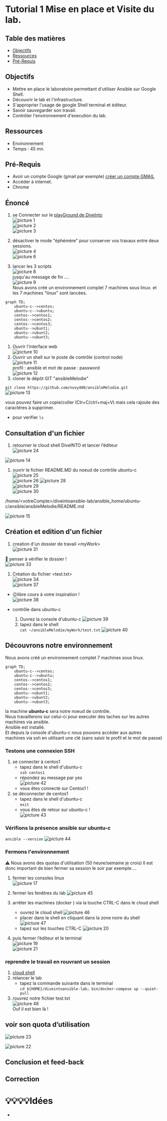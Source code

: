 # Tutorial 1 Mise en place et Visite du lab. 
## Table des matières
- [Objectifs](#objectifs)  
- [Ressources](#ressources)
- [Pré-Requis](#pré-requis)  
## Objectifs  
- Mettre en place le laboratoire permettant d'utiliser Ansible sur Google Shell.
- Découvrir le lab et l'infrastructure.
- S'approprier l'usage de google Shell terminal et éditeur.
- Savoir sauvegarder son travail.
- Contrôler l'environnement d'execution du lab.	
## Ressources
- Environnement 
- Temps : 45 mn.
## Pré-Requis
- Avoir un compte Google (gmail par exemple) 
    [créer un compte GMAIL](https://support.google.com/mail/answer/56256?hl=fr)
- Accéder à internet.
- Chrome 

## Énoncé  
1. se Connecter sur le [playGround de DiveInto](https://diveinto.com/p/playground)  
![picture 1](../../images/7ffe3c8d25c328686238ec595923c5fe41a57a3b7745a323ec88a5e77a3ccb1a.png)  
![picture 2](../../images/7f2b4d8c8da5f4d3446c0d1654326f60239e4bc20da736acc3b8297ce0ae3476.png)  
![picture 3](../../images/75cf010d097279ecd617f7d0827635497e415c8fa5e8d80c144468df3ab02062.png)  

1. désactiver le mode "éphémère" pour conserver vos travaux entre deux sessions.  
![picture 4](../../images/1141068da53df76d751e30b5914229ac648a00e7c1592cef91f08924a25b75b8.png)  
![picture 6](../../images/9dd0dec6aa544d22583f3f6ff858a0cad3580a40572ffc8ccc676da9cc957663.png)  
1. lancer les 3 scripts  
![picture 8](../../images/cf296d934e826e84851da6578934d1ab73659aa7cd8d68963d1716677281fdf8.png)  
jusqu'au message de fin ....  
![picture 9](../../images/d299326d52bce6034f9f9d46e61f24318453e1b10494d9b6a8b7006081960f3e.png)  
Nous avons créé un environnement complet 7 machines sous linux.
et les 7 machines "linux" sont lancées. 
```mermaid
graph TD;
    ubuntu-c-->centos;
    ubuntu-c-->ubuntu;
    centos-->centos1;
    centos-->centos2;
    centos-->centos3;
    ubuntu-->ubunt1;
    ubuntu-->ubunt2;
    ubuntu-->ubunt3;
```  
1. Ouvrir l'interface web  
![picture 10](../../images/b40cad2235b20a6c5b4772f0ae5e0c01b9311d5f7d83a27adf9276aaaeff4ba2.png)  
1. Ouvrir un shell sur le poste de contrôle (control node)  
![picture 11](../../images/def6b7c6e72206c8bdd67464a0e286b12c40bfcd0f7231dd37a9718da4f23713.png)  
profil : ansible et mot de passe : password  
![picture 12](../../images/8e9b7005f84bfca8958281ba832156f78125048d8dd7a334c2179aac84a38f5b.png)  
1. cloner le dépôt GIT  "ansibleMelodie"  

`git clone https://github.com/novy400/ansibleMelodie.git`  
![picture 13](../../images/bb085135e32b1ff44736423bc12d91fd4dc2d69ea13b68e5e25e61861e8651e4.png) 

vous pouvez faire un copie/coller (Ctr+C/ctrl+maj+V) mais cela rajoute des caractères à supprimer.
- pour verifier `ls`   

## Consultation d'un fichier
1. retourner le cloud shell DiveINTO et lancer l’éditeur  
![picture 24](../../images/646fd4976a23ad7f39308168e71c2b986caa1a70f9780d0c1f547d4969363c2c.png)  

![picture 14](../../images/2b52b084e35690234d76819ce60d4c633d2d1d67cdcabb0f19fc065978b25641.png)  
1. ouvrir le fichier README.MD du noeud de contrôle ubuntu-c 
![picture 25](../../images/de16a500cca1ea1e49099a69b02e81f197a77a9bdf40bcd515d98082c3e386d2.png)  
![picture 26](../../images/23ff4406d01317323b1bb54c7c7ca2890a05897cca9cbeeeb40cc31aaefbd3eb.png) 
![picture 28](../../images/a67a66423e45b1a495f3f891a63727db896dfe224cdb2fe7708b7d53c3aafaed.png)  
![picture 29](../../images/b8ce45732a918713eb4820bedf58ece64f64ce4d10fe4477841a02b7ab0d779f.png)  
![picture 30](../../images/15e7e5cbdc33ce1e53631ba48639639ae0a3a7c84ed185b9d567962550b60f82.png)  

/home/\<votreCompte\>/diveintoansible-lab/ansible_home/ubuntu-c/ansible/ansibleMelodie/README.md

![picture 15](../../images/03016ede7c979a3f72078c03f6fa753462fd6dc119c08170ad8b8e56fc5471b5.png)  

## Création et edition d'un fichier 
1. creation d'un dossier de travail \<myWork\>  
![picture 31](../../images/77d192056e856e44cf16ad7bf1a320cfec6657570f1ba4cf870f58aec39f788e.png)  
 

🧐 penser à vérifier le dossier !  
![picture 33](../../images/559781e23eb8abaeae3a48f9ceb62805307dd0445cba95d866840ee03e7513b2.png)  

1. Création du fichier \<test.txt\>  
![picture 34](../../images/81ffa791d53cafd22b35acc3140652924b676856f4dbcbdd8550343ca2a1425c.png)  
![picture 37](../../images/6a3ec386b53dc2cf45d3a9224fe718ef5c9b1d334bdc70bb81e3c836dc039cf1.png)  
- 😉libre cours à votre inspiration !  
![picture 38](../../images/867ca592336f85c9037fc325d755621a07094fced3f77532d327effe27e10b04.png)  

- contrôle dans ubuntu-c
    1. Ouvrez la console d'ubuntu-c
    ![picture 39](../../images/05912e7204c2f523b30a2d1c65d41940becd2c783bdc6efa835d8de766444b3a.png)  
    1. tapez dans le shell  
    `cat ~/ansibleMelodie/myWork/test.txt`
![picture 40](../../images/e190085e83b7c6182d2096b48968a12d98e8ee4a92aa634bb11a070d9951bcf5.png)  
 

## Découvrons notre environnement 
Nous avons créé un environnement complet 7 machines sous linux.
```mermaid
graph TD;
    ubuntu-c-->centos;
    ubuntu-c-->ubuntu;
    centos-->centos1;
    centos-->centos2;
    centos-->centos3;
    ubuntu-->ubunt1;
    ubuntu-->ubunt2;
    ubuntu-->ubunt3;
```
la machine **ubuntu-c** sera notre noeud de contrôle.  
Nous travaillerons sur celui-ci pour executer des taches sur les autres machines via ansible.  
Ansible est installé.  
Et depuis la console d'ubuntu-c nous pouvons accéder aux autres machines via ssh en utilisant une clé (sans saisir le profil et le mot de passe)
### Testons une connexion SSH  
1. se connecter à centos1  
    - tapez dans le shell d'ubuntu-c  
        `ssh centos1`  
    - répondez au message par yes   
        ![picture 42](../../images/16c0e9bc3050b13add0a6bd31b1ddc946ee095dfaa7724504804ae776801b933.png)  
    - vous êtes connecté sur Centos1 ! 
1. se déconnecter de centos1   
    - tapez dans le shell d'ubuntu-c   
        `exit`
    - vous êtes de retour sur ubuntu-c !  
        ![picture 43](../../images/2750de419eeab5d38c2a6f74c1f74eae76d952ba60f35d24b54491fc6f3b6309.png)  
  
### Vérifions la présence ansible  sur ubuntu-c  
`ansible --version`
![picture 44](../../images/e282c2b4285d0db4f42a20af98120e6b5fa85436b43e77bf629a761b84185e8c.png)  

### Fermons l'environnement
⚠ Nous avons des quotas d'utilisation (50 heure/semaine je crois)
Il est donc important de bien fermer sa session le soir par exemple....

1. fermer les consoles linux  
![picture 17](../../images/c2d037baae22adb3ca90c6d090816ca25b0341e0e1273deaf71da32034720794.png)  
1. fermer les fenêtres du lab
![picture 45](../../images/65ca76f131ca0b58857f51f3dbdc450b2ffc4b27b0a556b1ee69c2ab7420a0aa.png)  

1. arrêter les machines (docker ) via la touche CTRL-C dans le cloud shell
    - ouvrez le cloud shell
    ![picture 46](../../images/1d8e0a37443c3268d60b5e75cd25053b96336095e8ca60db038e7df123848a90.png)  
    - placer dans le shell en cliquant dans la zone noire du shell  
    ![picture 47](../../images/164b39dd228366cb85ba263399ed81bdf6cd931089247676c3e7dbf147e95ecf.png)  
    - tapez sur les touches CTRL-C
    ![picture 20](../../images/9999b4c0812c58c8f4a94a177b15b851cd6e546fdbd1703d238fb63e95f1f56e.png)  

1. puis fermer l’éditeur et le terminal  
![picture 19](../../images/4a7d66029f09ef07932cca53c99c158b58f0475da9f6d54e27ff182c1ed90983.png)  
![picture 21](../../images/de8913f53dca64e2accd82c9bc0794d4a95ddd2e6fd468fd95a9fa8ba39c5894.png)  
### reprendre le travail en rouvrant un session  
1. [cloud shell](https://shell.cloud.google.com/?show=terminal)  
1. relancer le lab
    - tapez la commande suivante dans le terminal  
    `cd ${HOME}/diveintoansible-lab; bin/docker-compose up --quiet-pull`
1. rouvrez notre fichier test.txt  
![picture 48](../../images/8c37e22674c9f1305782384faf98ec4cb30728023de5b1d5ecce5dcf5b5da107.png)  
Ouf il est bien là ! 

## voir son quota d’utilisation  
![picture 23](../../images/96710428b4c3ad8a028273ee15cd2fa84be0a880ef4eb029843ab60694a89b1a.png)  

![picture 22](../../images/ecccb26685f64d9ae6ca57478ee2a6e1165292d5dbbcec996f9e958afe698e72.png)  

## Conclusion et feed-back  

## Correction  



# 💡💡💡💡Idées 
- 